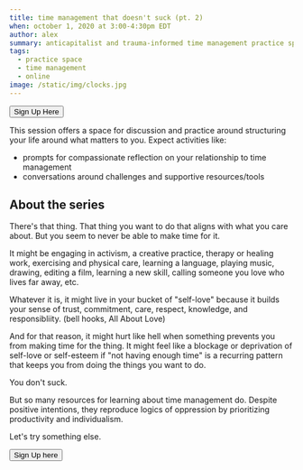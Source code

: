 ```yaml
---
title: time management that doesn't suck (pt. 2)
when: october 1, 2020 at 3:00-4:30pm EDT
author: alex
summary: anticapitalist and trauma-informed time management practice space
tags:
  - practice space
  - time management
  - online
image: /static/img/clocks.jpg
---
```


<a href="https://airtable.com/shrcfESZY5KP37Nbj"><button> Sign Up Here</button></a>

This session offers a space for discussion and practice around structuring your life around what matters to you. Expect activities like:
- prompts for compassionate reflection on your relationship to time management
- conversations around challenges and supportive resources/tools

## About the series

There's that thing. That thing you want to do that aligns with what you care about. But you seem to never be able to make time for it.

It might be engaging in activism, a creative practice, therapy or healing work, exercising and physical care, learning a language, playing music, drawing, editing a film, learning a new skill, calling someone you love who lives far away, etc. 

Whatever it is, it might live in your bucket of "self-love" because it builds your sense of trust, commitment, care, respect, knowledge, and responsibliity. (bell hooks, All About Love)

And for that reason, it might hurt like hell when something prevents you from making time for the thing. It might feel like a blockage or deprivation of self-love or self-esteem if "not having enough time" is a recurring pattern that keeps you from doing the things you want to do.

You don't suck.

But so many resources for learning about time management do. Despite positive intentions, they reproduce logics of oppression by prioritizing productivity and individualism.

Let's try something else.


<a href="https://airtable.com/shrcfESZY5KP37Nbj"><button> Sign Up here</button></a>
